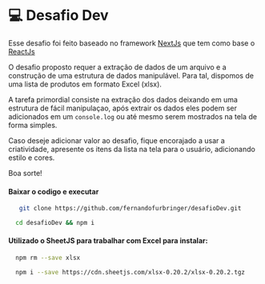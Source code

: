 # 💻 Desafio Dev

Esse desafio foi feito baseado no framework [NextJs](https://nextjs.org/) que tem como base o [ReactJs](https://pt-br.legacy.reactjs.org/)

O desafio proposto requer a extração de dados de um arquivo e a construção de uma estrutura de dados manipulável. Para tal, dispomos de uma lista de produtos em formato Excel (xlsx).

A tarefa primordial consiste na extração dos dados deixando em uma estrutura de fácil manipulaçao, após extrair os dados eles podem ser adicionados em um `console.log` ou até mesmo serem mostrados na tela de forma simples.

Caso deseje adicionar valor ao desafio, fique encorajado a usar a criatividade, apresente os itens da lista na tela para o usuário, adicionando estilo e cores.

Boa sorte!

#### Baixar o codigo e executar

```bash
   git clone https://github.com/fernandofurbringer/desafioDev.git
```

```bash
  cd desafioDev && npm i
```


#### Utilizado o SheetJS para trabalhar com Excel para instalar:

```bash
  npm rm --save xlsx
```

```bash
  npm i --save https://cdn.sheetjs.com/xlsx-0.20.2/xlsx-0.20.2.tgz
```


